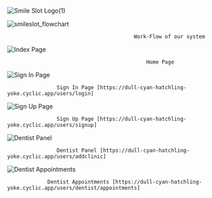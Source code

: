 ![Smile Slot Logo(1)](https://user-images.githubusercontent.com/114407593/237023642-6049b701-bd06-415a-a72d-f9e745da54a0.png)

![smileslot_flowchart](https://user-images.githubusercontent.com/114407593/237023316-5c3108eb-dbb9-40a7-83cd-111cefae1651.png)

                                             Work-Flow of our system

![Index Page](https://user-images.githubusercontent.com/114407593/237024643-b5ee418e-c884-4058-a035-05765b664a9a.png)

                                                 Home Page

![Sign In Page](https://user-images.githubusercontent.com/114407593/237025430-850d260c-c515-4257-ad54-7d22ba6c5ce8.png)

                    Sign In Page [https://dull-cyan-hatchling-yoke.cyclic.app/users/login]
                                                         
![Sign Up Page](https://user-images.githubusercontent.com/114407593/237026165-7deecadc-da19-458d-889a-646c175c3463.png)

                    Sign Up Page [https://dull-cyan-hatchling-yoke.cyclic.app/users/signup]

![Dentist Panel](https://user-images.githubusercontent.com/114407593/237027037-5db721ec-2b41-4e20-97cb-08befdaa65b9.png)
                                                         
                    Dentist Panel [https://dull-cyan-hatchling-yoke.cyclic.app/users/addclinic]

![Dentist Appointments](https://user-images.githubusercontent.com/114407593/237027635-ec99bfe6-c6d8-4d76-afe6-1efbed88496a.png)

                 Dentist Appointments [https://dull-cyan-hatchling-yoke.cyclic.app/users/dentist/appointments]
